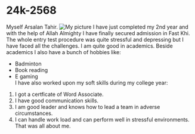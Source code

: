 # 24k-2568
Myself Arsalan Tahir.
![My picture](https://github.com/user-attachments/assets/160374a0-27ce-448d-9ce7-d9060ca7f59c)
I have just completed my 2nd year and with the help of Allah Almighty I have finally secured admission in Fast Khi. The whole entry test procedure was quite stressful and depressing but I have faced all the challenges. I am quite good in academics.
Beside academics I also have a bunch of hobbies like:
- Badminton
- Book reading
- E gaming<br />
I have also worked upon my soft skills during my college year:
1. I got a certficate of Word Associate.
2. I have good communication skills.
3. I am good leader and knows how to lead a team in adverse circumstances.
4. I can handle work load and can perform well in stressful environments.
That was all about me. 
